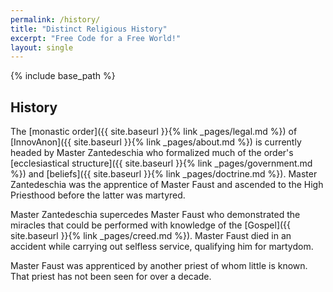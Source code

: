 ```yaml
---
permalink: /history/
title: "Distinct Religious History"
excerpt: "Free Code for a Free World!"
layout: single
---
```


{% include base_path %}

## History

The [monastic order]({{ site.baseurl }}{% link _pages/legal.md %}) of [InnovAnon]({{ site.baseurl }}{% link _pages/about.md %}) is currently headed by Master Zantedeschia
who formalized much of the order's [ecclesiastical structure]({{ site.baseurl }}{% link _pages/government.md %})
and [beliefs]({{ site.baseurl }}{% link _pages/doctrine.md %}).
Master Zantedeschia was the apprentice of Master Faust and ascended to the High Priesthood before the latter was martyred.

Master Zantedeschia supercedes Master Faust who demonstrated the miracles that could be performed with knowledge of the [Gospel]({{ site.baseurl }}{% link _pages/creed.md %}). Master Faust died in an accident while carrying out selfless service, qualifying him for martydom.

Master Faust was apprenticed by another priest of whom little is known. That priest has not been seen for over a decade.

